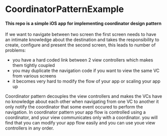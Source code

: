 # CoordinatorPatternExample
#### This repo is a simple iOS app for implementing coordinator design pattern
If we want to navigate between two screen the first screen needs to have an intimate knowledge about the destination and takes the responsibility to create, configure and present the second screen, this leads to number of problems:
- you have a hard coded link between 2 view controllers which makes them tightly coupled
- you may duplicate the navigation code if you want to view the same VC from various screens
- it becomes very hard to modify the flow of your app or scaling your app up
  
Coordinator pattern decouples the view controllers and makes the VCs have no knowledge about each other when navigating from one VC to another it only notify the coordinator that some event occured to perform the navigation.
In coordinator pattern your app flow is controlled using a coordinator, and your view communicates only with a coordinator.
you will find that you can modify your app flow easily and you can use youe view controllers in any order.

